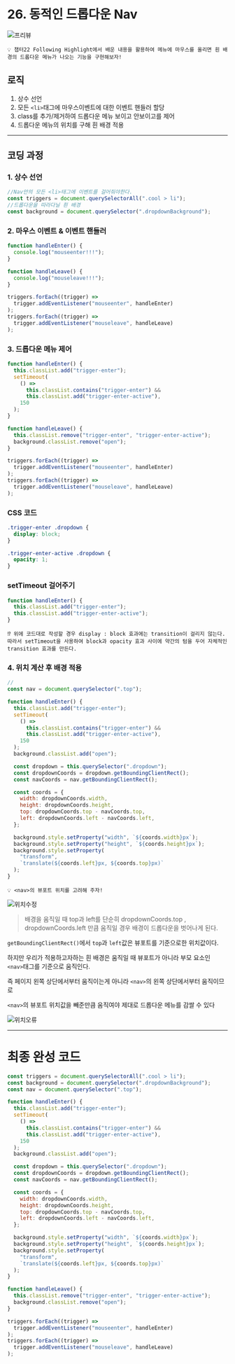 # 26. 동적인 드롭다운 Nav

![프리뷰](https://user-images.githubusercontent.com/87363422/156441216-1023f374-7787-4f6f-b277-3359528eb34b.png)

```
💡 챕터22 Following Highlight에서 배운 내용을 활용하여 메뉴에 마우스를 올리면 흰 배경의 드롭다운 메뉴가 나오는 기능을 구현해보자!
```

## 로직

1. 상수 선언
2. 모든 `<li>`태그에 마우스이벤트에 대한 이벤트 핸들러 할당
3. class를 추가/제거하여 드롭다운 메뉴 보이고 안보이고를 제어
4. 드롭다운 메뉴의 위치를 구해 흰 배경 적용

---

## 코딩 과정

### **1. 상수 선언**

```jsx
//Nav안의 모든 <li>태그에 이벤트를 걸어줘야한다.
const triggers = document.querySelectorAll(".cool > li");
//드롭다운을 따라다닐 흰 배경
const background = document.querySelector(".dropdownBackground");
```

### **2. 마우스 이벤트 & 이벤트 핸들러**

```jsx
function handleEnter() {
  console.log("mouseenter!!!");
}

function handleLeave() {
  console.log("mouseleave!!!");
}

triggers.forEach((trigger) =>
  trigger.addEventListener("mouseenter", handleEnter)
);
triggers.forEach((trigger) =>
  trigger.addEventListener("mouseleave", handleLeave)
);
```

### **3. 드롭다운 메뉴 제어**

```jsx
function handleEnter() {
  this.classList.add("trigger-enter");
  setTimeout(
    () =>
      this.classList.contains("trigger-enter") &&
      this.classList.add("trigger-enter-active"),
    150
  );
}

function handleLeave() {
  this.classList.remove("trigger-enter", "trigger-enter-active");
  background.classList.remove("open");
}

triggers.forEach((trigger) =>
  trigger.addEventListener("mouseenter", handleEnter)
);
triggers.forEach((trigger) =>
  trigger.addEventListener("mouseleave", handleLeave)
);
```

### CSS 코드

```css
.trigger-enter .dropdown {
  display: block;
}

.trigger-enter-active .dropdown {
  opacity: 1;
}
```

### setTimeout 걸어주기

```jsx
function handleEnter() {
  this.classList.add("trigger-enter");
  this.classList.add("trigger-enter-active");
}
```

```
⁉️ 위에 코드대로 작성할 경우 display : block 효과에는 transition이 걸리지 않는다.
따라서 setTimeout을 사용하여 block과 opacity 효과 사이에 약간의 텀을 두어 자체적인 transition 효과를 만든다.
```

### **4. 위치 계산 후 배경 적용**

```jsx
//
const nav = document.querySelector(".top");

function handleEnter() {
  this.classList.add("trigger-enter");
  setTimeout(
    () =>
      this.classList.contains("trigger-enter") &&
      this.classList.add("trigger-enter-active"),
    150
  );
  background.classList.add("open");

  const dropdown = this.querySelector(".dropdown");
  const dropdownCoords = dropdown.getBoundingClientRect();
  const navCoords = nav.getBoundingClientRect();

  const coords = {
    width: dropdownCoords.width,
    height: dropdownCoords.height,
    top: dropdownCoords.top - navCoords.top,
    left: dropdownCoords.left - navCoords.left,
  };

  background.style.setProperty("width", `${coords.width}px`);
  background.style.setProperty("height", `${coords.height}px`);
  background.style.setProperty(
    "transform",
    `translate(${coords.left}px, ${coords.top}px)`
  );
}
```

```
💡 <nav>의 뷰포트 위치를 고려해 주자!
```

![위치수정](https://user-images.githubusercontent.com/87363422/156441182-1b56f680-d668-4c83-8717-b6c5dc681e42.png)

> 배경을 움직일 때 top과 left를 단순히 dropdownCoords.top , dropdownCoords.left 만큼 움직일 경우 배경이 드롭다운을 벗어나게 된다.

`getBoundingClientRect()`에서 `top`과 `left`값은 뷰포트를 기준으로한 위치값이다.

하지만 우리가 적용하고자하는 흰 배경은 움직일 때 뷰포트가 아니라 부모 요소인 `<nav>`태그를 기준으로 움직인다.

즉 페이지 왼쪽 상단에서부터 움직이는게 아니라 `<nav>`의 왼쪽 상단에서부터 움직이므로

`<nav>`의 뷰포트 위치값을 빼준만큼 움직여야 제대로 드롭다운 메뉴를 감쌀 수 있다

![위치오류](https://user-images.githubusercontent.com/87363422/156441210-5884917a-0b2c-4079-bfbf-026c081a52fe.png)

---

# 최종 완성 코드

```jsx
const triggers = document.querySelectorAll(".cool > li");
const background = document.querySelector(".dropdownBackground");
const nav = document.querySelector(".top");

function handleEnter() {
  this.classList.add("trigger-enter");
  setTimeout(
    () =>
      this.classList.contains("trigger-enter") &&
      this.classList.add("trigger-enter-active"),
    150
  );
  background.classList.add("open");

  const dropdown = this.querySelector(".dropdown");
  const dropdownCoords = dropdown.getBoundingClientRect();
  const navCoords = nav.getBoundingClientRect();

  const coords = {
    width: dropdownCoords.width,
    height: dropdownCoords.height,
    top: dropdownCoords.top - navCoords.top,
    left: dropdownCoords.left - navCoords.left,
  };

  background.style.setProperty("width", `${coords.width}px`);
  background.style.setProperty("height", `${coords.height}px`);
  background.style.setProperty(
    "transform",
    `translate(${coords.left}px, ${coords.top}px)`
  );
}

function handleLeave() {
  this.classList.remove("trigger-enter", "trigger-enter-active");
  background.classList.remove("open");
}

triggers.forEach((trigger) =>
  trigger.addEventListener("mouseenter", handleEnter)
);
triggers.forEach((trigger) =>
  trigger.addEventListener("mouseleave", handleLeave)
);
```
